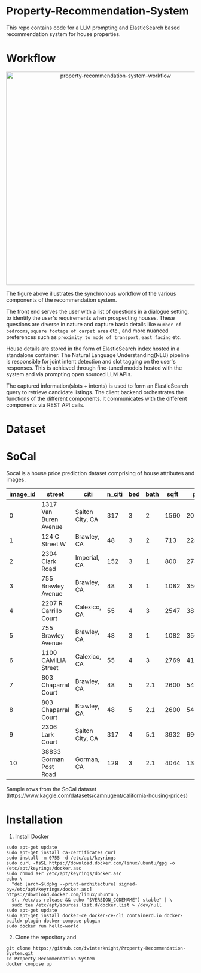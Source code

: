 # Property-Recommendation-System
This repo contains code for a LLM prompting and ElasticSearch based recommendation system for house properties.

# Workflow
<p align="center">
  <img width="569" alt="property-recommendation-system-workflow" src="https://github.com/iwinterknight/Property-Recommendation-System/assets/37212007/e0917af4-af62-41c9-8ff4-5ae0ab5fd790">
</p>
The figure above illustrates the synchronous workflow of the various components of the recommendation system.

The front end serves the user with a list of questions in a dialogue setting, to identify the user's requirements when prospecting houses. These questions are diverse in nature and capture basic details like `number of bedrooms`, `square footage of carpet area` etc., and more nuanced preferences such as `proximity to mode of transport`, `east facing` etc.

House details are stored in the form of ElasticSearch index hosted in a standalone container. The Natural Language Understanding(NLU) pipeline is responsible for joint intent detection and slot tagging on the user's responses. This is achieved through fine-tuned models hosted with the system and via prompting open sourced LLM APIs. 

The captured information(slots + intents) is used to form an ElasticSearch query to retrieve candidate listings. The client backend orchestrates the functions of the different components. It communicates with the different components via REST API calls. 


# Dataset
# SoCal
Socal is a house price prediction dataset comprising of house attributes and images.

| image_id | street                                 | citi                       | n_citi | bed | bath | sqft  | price   |
| -------- | -------------------------------------- | -------------------------- | ------ | --- | ---- | ----- | ------- |
| 0        | 1317 Van Buren Avenue                  | Salton City, CA            | 317    | 3   | 2    | 1560  | 201900  |
| 1        | 124 C Street W                         | Brawley, CA                | 48     | 3   | 2    | 713   | 228500  |
| 2        | 2304 Clark Road                        | Imperial, CA               | 152    | 3   | 1    | 800   | 273950  |
| 3        | 755 Brawley Avenue                     | Brawley, CA                | 48     | 3   | 1    | 1082  | 350000  |
| 4        | 2207 R Carrillo Court                  | Calexico, CA               | 55     | 4   | 3    | 2547  | 385100  |
| 5        | 755 Brawley Avenue                     | Brawley, CA                | 48     | 3   | 1    | 1082  | 350000  |
| 6        | 1100 CAMILIA Street                    | Calexico, CA               | 55     | 4   | 3    | 2769  | 415000  |
| 7        | 803 Chaparral Court                    | Brawley, CA                | 48     | 5   | 2.1  | 2600  | 545000  |
| 8        | 803 Chaparral Court                    | Brawley, CA                | 48     | 5   | 2.1  | 2600  | 545000  |
| 9        | 2306 Lark Court                        | Salton City, CA            | 317    | 4   | 5.1  | 3932  | 690000  |
| 10       | 38833 Gorman Post Road                 | Gorman, CA                 | 129    | 3   | 2.1  | 4044  | 1350000 |

Sample rows from the SoCal dataset (https://www.kaggle.com/datasets/camnugent/california-housing-prices)

# Installation
1. Install Docker
```
sudo apt-get update
sudo apt-get install ca-certificates curl
sudo install -m 0755 -d /etc/apt/keyrings
sudo curl -fsSL https://download.docker.com/linux/ubuntu/gpg -o /etc/apt/keyrings/docker.asc
sudo chmod a+r /etc/apt/keyrings/docker.asc
echo \
  "deb [arch=$(dpkg --print-architecture) signed-by=/etc/apt/keyrings/docker.asc] https://download.docker.com/linux/ubuntu \
  $(. /etc/os-release && echo "$VERSION_CODENAME") stable" | \
  sudo tee /etc/apt/sources.list.d/docker.list > /dev/null
sudo apt-get update
sudo apt-get install docker-ce docker-ce-cli containerd.io docker-buildx-plugin docker-compose-plugin
sudo docker run hello-world
```
2. Clone the repository and 
```
git clone https://github.com/iwinterknight/Property-Recommendation-System.git
cd Property-Recommendation-System
docker compose up
```

